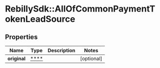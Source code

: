 # RebillySdk::AllOfCommonPaymentTokenLeadSource

## Properties
Name | Type | Description | Notes
------------ | ------------- | ------------- | -------------
**original** | [****](.md) |  | [optional] 

